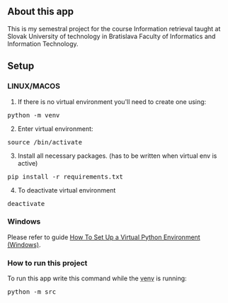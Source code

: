 ## About this app
This is my semestral project for the course Information retrieval taught at Slovak University of technology in Bratislava Faculty of Informatics and Information Technology.
## Setup
### LINUX/MACOS
1. If there is no virtual environment you'll need to create one using:
<pre>
python -m venv <venvname>
</pre>

2. Enter virtual environment:
<pre>
source <venvname>/bin/activate
</pre>

3. Install all necessary packages. (has to be written when virtual env is active)
<pre>
pip install -r requirements.txt
</pre>

4. To deactivate virtual environment
<pre>
deactivate
</pre>

### Windows
Please refer to guide [How To Set Up a Virtual Python Environment (Windows)](https://mothergeo-py.readthedocs.io/en/latest/development/how-to/venv-win.html).

### How to run this project
To run this app write this command while the <abbr title="Virtual environmnet">venv</abbr> is running:
<pre>
python -m src <max_depth> <domain>
</pre>